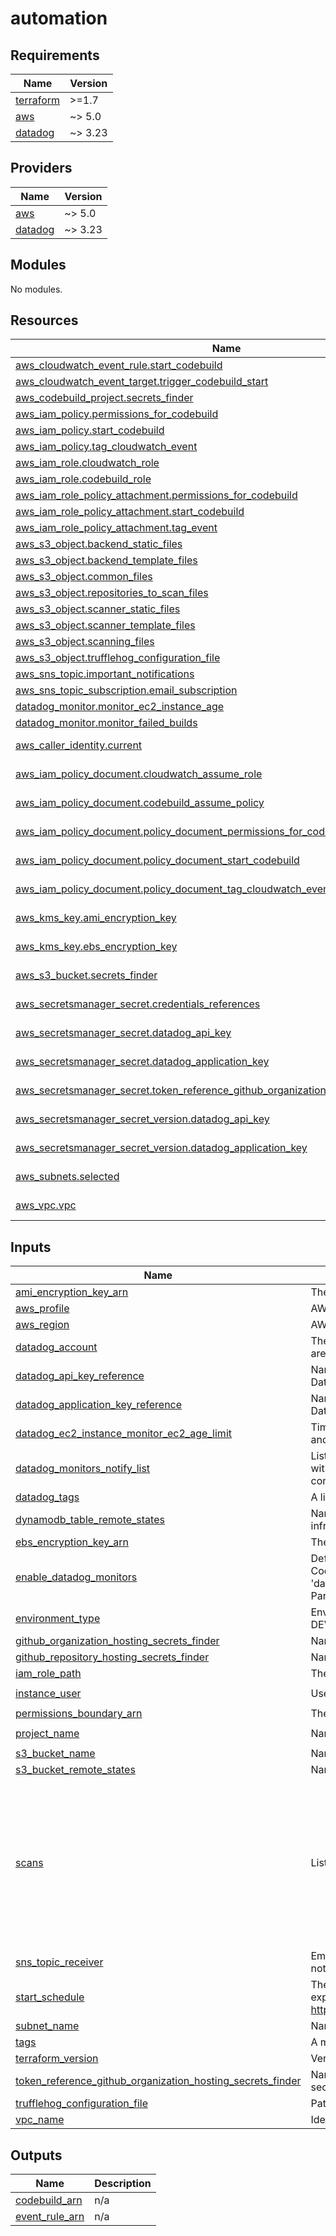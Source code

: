 # automation

<!-- BEGINNING OF PRE-COMMIT-TERRAFORM DOCS HOOK -->
## Requirements

| Name | Version |
|------|---------|
| <a name="requirement_terraform"></a> [terraform](#requirement\_terraform) | >=1.7 |
| <a name="requirement_aws"></a> [aws](#requirement\_aws) | ~> 5.0 |
| <a name="requirement_datadog"></a> [datadog](#requirement\_datadog) | ~> 3.23 |

## Providers

| Name | Version |
|------|---------|
| <a name="provider_aws"></a> [aws](#provider\_aws) | ~> 5.0 |
| <a name="provider_datadog"></a> [datadog](#provider\_datadog) | ~> 3.23 |

## Modules

No modules.

## Resources

| Name | Type |
|------|------|
| [aws_cloudwatch_event_rule.start_codebuild](https://registry.terraform.io/providers/hashicorp/aws/latest/docs/resources/cloudwatch_event_rule) | resource |
| [aws_cloudwatch_event_target.trigger_codebuild_start](https://registry.terraform.io/providers/hashicorp/aws/latest/docs/resources/cloudwatch_event_target) | resource |
| [aws_codebuild_project.secrets_finder](https://registry.terraform.io/providers/hashicorp/aws/latest/docs/resources/codebuild_project) | resource |
| [aws_iam_policy.permissions_for_codebuild](https://registry.terraform.io/providers/hashicorp/aws/latest/docs/resources/iam_policy) | resource |
| [aws_iam_policy.start_codebuild](https://registry.terraform.io/providers/hashicorp/aws/latest/docs/resources/iam_policy) | resource |
| [aws_iam_policy.tag_cloudwatch_event](https://registry.terraform.io/providers/hashicorp/aws/latest/docs/resources/iam_policy) | resource |
| [aws_iam_role.cloudwatch_role](https://registry.terraform.io/providers/hashicorp/aws/latest/docs/resources/iam_role) | resource |
| [aws_iam_role.codebuild_role](https://registry.terraform.io/providers/hashicorp/aws/latest/docs/resources/iam_role) | resource |
| [aws_iam_role_policy_attachment.permissions_for_codebuild](https://registry.terraform.io/providers/hashicorp/aws/latest/docs/resources/iam_role_policy_attachment) | resource |
| [aws_iam_role_policy_attachment.start_codebuild](https://registry.terraform.io/providers/hashicorp/aws/latest/docs/resources/iam_role_policy_attachment) | resource |
| [aws_iam_role_policy_attachment.tag_event](https://registry.terraform.io/providers/hashicorp/aws/latest/docs/resources/iam_role_policy_attachment) | resource |
| [aws_s3_object.backend_static_files](https://registry.terraform.io/providers/hashicorp/aws/latest/docs/resources/s3_object) | resource |
| [aws_s3_object.backend_template_files](https://registry.terraform.io/providers/hashicorp/aws/latest/docs/resources/s3_object) | resource |
| [aws_s3_object.common_files](https://registry.terraform.io/providers/hashicorp/aws/latest/docs/resources/s3_object) | resource |
| [aws_s3_object.repositories_to_scan_files](https://registry.terraform.io/providers/hashicorp/aws/latest/docs/resources/s3_object) | resource |
| [aws_s3_object.scanner_static_files](https://registry.terraform.io/providers/hashicorp/aws/latest/docs/resources/s3_object) | resource |
| [aws_s3_object.scanner_template_files](https://registry.terraform.io/providers/hashicorp/aws/latest/docs/resources/s3_object) | resource |
| [aws_s3_object.scanning_files](https://registry.terraform.io/providers/hashicorp/aws/latest/docs/resources/s3_object) | resource |
| [aws_s3_object.trufflehog_configuration_file](https://registry.terraform.io/providers/hashicorp/aws/latest/docs/resources/s3_object) | resource |
| [aws_sns_topic.important_notifications](https://registry.terraform.io/providers/hashicorp/aws/latest/docs/resources/sns_topic) | resource |
| [aws_sns_topic_subscription.email_subscription](https://registry.terraform.io/providers/hashicorp/aws/latest/docs/resources/sns_topic_subscription) | resource |
| [datadog_monitor.monitor_ec2_instance_age](https://registry.terraform.io/providers/DataDog/datadog/latest/docs/resources/monitor) | resource |
| [datadog_monitor.monitor_failed_builds](https://registry.terraform.io/providers/DataDog/datadog/latest/docs/resources/monitor) | resource |
| [aws_caller_identity.current](https://registry.terraform.io/providers/hashicorp/aws/latest/docs/data-sources/caller_identity) | data source |
| [aws_iam_policy_document.cloudwatch_assume_role](https://registry.terraform.io/providers/hashicorp/aws/latest/docs/data-sources/iam_policy_document) | data source |
| [aws_iam_policy_document.codebuild_assume_policy](https://registry.terraform.io/providers/hashicorp/aws/latest/docs/data-sources/iam_policy_document) | data source |
| [aws_iam_policy_document.policy_document_permissions_for_codebuild](https://registry.terraform.io/providers/hashicorp/aws/latest/docs/data-sources/iam_policy_document) | data source |
| [aws_iam_policy_document.policy_document_start_codebuild](https://registry.terraform.io/providers/hashicorp/aws/latest/docs/data-sources/iam_policy_document) | data source |
| [aws_iam_policy_document.policy_document_tag_cloudwatch_event](https://registry.terraform.io/providers/hashicorp/aws/latest/docs/data-sources/iam_policy_document) | data source |
| [aws_kms_key.ami_encryption_key](https://registry.terraform.io/providers/hashicorp/aws/latest/docs/data-sources/kms_key) | data source |
| [aws_kms_key.ebs_encryption_key](https://registry.terraform.io/providers/hashicorp/aws/latest/docs/data-sources/kms_key) | data source |
| [aws_s3_bucket.secrets_finder](https://registry.terraform.io/providers/hashicorp/aws/latest/docs/data-sources/s3_bucket) | data source |
| [aws_secretsmanager_secret.credentials_references](https://registry.terraform.io/providers/hashicorp/aws/latest/docs/data-sources/secretsmanager_secret) | data source |
| [aws_secretsmanager_secret.datadog_api_key](https://registry.terraform.io/providers/hashicorp/aws/latest/docs/data-sources/secretsmanager_secret) | data source |
| [aws_secretsmanager_secret.datadog_application_key](https://registry.terraform.io/providers/hashicorp/aws/latest/docs/data-sources/secretsmanager_secret) | data source |
| [aws_secretsmanager_secret.token_reference_github_organization_hosting_secrets_finder](https://registry.terraform.io/providers/hashicorp/aws/latest/docs/data-sources/secretsmanager_secret) | data source |
| [aws_secretsmanager_secret_version.datadog_api_key](https://registry.terraform.io/providers/hashicorp/aws/latest/docs/data-sources/secretsmanager_secret_version) | data source |
| [aws_secretsmanager_secret_version.datadog_application_key](https://registry.terraform.io/providers/hashicorp/aws/latest/docs/data-sources/secretsmanager_secret_version) | data source |
| [aws_subnets.selected](https://registry.terraform.io/providers/hashicorp/aws/latest/docs/data-sources/subnets) | data source |
| [aws_vpc.vpc](https://registry.terraform.io/providers/hashicorp/aws/latest/docs/data-sources/vpc) | data source |

## Inputs

| Name | Description | Type | Default | Required |
|------|-------------|------|---------|:--------:|
| <a name="input_ami_encryption_key_arn"></a> [ami\_encryption\_key\_arn](#input\_ami\_encryption\_key\_arn) | The ARN of the KMS key used to decrypt/encrypt the AMI used for the scanning instances | `string` | `null` | no |
| <a name="input_aws_profile"></a> [aws\_profile](#input\_aws\_profile) | AWS profile to use for authentication | `string` | `"default"` | no |
| <a name="input_aws_region"></a> [aws\_region](#input\_aws\_region) | AWS region where to deploy resources | `string` | `"us-east-1"` | no |
| <a name="input_datadog_account"></a> [datadog\_account](#input\_datadog\_account) | The name of the Datadog account to which EC2 instance metrics should be reported and where monitors are set up. This variable is only used if 'enable\_datadog\_monitors' variable is set to 'true'. | `string` | `null` | no |
| <a name="input_datadog_api_key_reference"></a> [datadog\_api\_key\_reference](#input\_datadog\_api\_key\_reference) | Name of the secret stored in Secrets Manager and containing the Datadog API key. Leave empty if Datadog should not be configured. | `string` | `null` | no |
| <a name="input_datadog_application_key_reference"></a> [datadog\_application\_key\_reference](#input\_datadog\_application\_key\_reference) | Name of the secret stored in Secrets Manager and containing the Datadog application key. Leave empty if Datadog monitors should not be configured. | `string` | `null` | no |
| <a name="input_datadog_ec2_instance_monitor_ec2_age_limit"></a> [datadog\_ec2\_instance\_monitor\_ec2\_age\_limit](#input\_datadog\_ec2\_instance\_monitor\_ec2\_age\_limit) | Time (in hours) to wait before considering an instance in an unhealthy state. Value should be between 1 and 72 and is only considered if 'enable\_datadog\_monitors' is set to 'true'. | `number` | `1` | no |
| <a name="input_datadog_monitors_notify_list"></a> [datadog\_monitors\_notify\_list](#input\_datadog\_monitors\_notify\_list) | List of recipients to notify whenever an alert is triggered. The format for each recipient should conform with the official specification (https://docs.datadoghq.com/monitors/notify/#notifications). This list is only considered if 'enable\_datadog\_monitors' variable is set to 'true'. | `list(string)` | `[]` | no |
| <a name="input_datadog_tags"></a> [datadog\_tags](#input\_datadog\_tags) | A list of tags for Datadog | `list(string)` | `[]` | no |
| <a name="input_dynamodb_table_remote_states"></a> [dynamodb\_table\_remote\_states](#input\_dynamodb\_table\_remote\_states) | Name of the DynamoDB table containing the locks used for the remote states representing the infrastructure | `string` | n/a | yes |
| <a name="input_ebs_encryption_key_arn"></a> [ebs\_encryption\_key\_arn](#input\_ebs\_encryption\_key\_arn) | The ARN of the KMS key used to encrypt the EBS volumes | `string` | `null` | no |
| <a name="input_enable_datadog_monitors"></a> [enable\_datadog\_monitors](#input\_enable\_datadog\_monitors) | Define whether Datadog monitors should be set up to monitor the status of the EC2 instances and the Codebuild project. If this variable is set to 'true', both 'datadog\_api\_key\_reference' and 'datadog\_application\_key\_reference' variables should be set, and the corresponding secrets should exist in Parameter Store. | `bool` | `true` | no |
| <a name="input_environment_type"></a> [environment\_type](#input\_environment\_type) | Environment (PRODUCTION, PRE-PRODUCTION, QUALITY ASSURANCE, INTEGRATION TESTING, DEVELOPMENT, LAB) | `string` | `"PRODUCTION"` | no |
| <a name="input_github_organization_hosting_secrets_finder"></a> [github\_organization\_hosting\_secrets\_finder](#input\_github\_organization\_hosting\_secrets\_finder) | Name of the GitHub Organization where the repository containing the secrets-finder code is hosted | `string` | n/a | yes |
| <a name="input_github_repository_hosting_secrets_finder"></a> [github\_repository\_hosting\_secrets\_finder](#input\_github\_repository\_hosting\_secrets\_finder) | Name of the GitHub Repository containing the secrets-finder code | `string` | n/a | yes |
| <a name="input_iam_role_path"></a> [iam\_role\_path](#input\_iam\_role\_path) | The path to use when creating IAM roles | `string` | `"/"` | no |
| <a name="input_instance_user"></a> [instance\_user](#input\_instance\_user) | Username to create and use on the instances started for the scanning process | `string` | `"secrets-finder"` | no |
| <a name="input_permissions_boundary_arn"></a> [permissions\_boundary\_arn](#input\_permissions\_boundary\_arn) | The name of the IAM permissions boundary to attach to the IAM roles created by the module | `string` | `null` | no |
| <a name="input_project_name"></a> [project\_name](#input\_project\_name) | Name of the project (should be the same across all modules of secrets-finder to ensure consistency) | `string` | `"secrets-finder"` | no |
| <a name="input_s3_bucket_name"></a> [s3\_bucket\_name](#input\_s3\_bucket\_name) | Name of the S3 bucket containing files used for secrets detection scans | `string` | n/a | yes |
| <a name="input_s3_bucket_remote_states"></a> [s3\_bucket\_remote\_states](#input\_s3\_bucket\_remote\_states) | Name of the S3 bucket containing the remote states of the infrastructure | `string` | n/a | yes |
| <a name="input_scans"></a> [scans](#input\_scans) | List of scans to perform | <pre>list(object({<br>    identifier                    = string<br>    scm                           = string<br>    credentials_reference         = string<br>    ec2_instance_type             = string<br>    files                         = optional(list(string))<br>    repositories_to_scan          = optional(string)<br>    terminate_instance_on_error   = optional(bool)<br>    terminate_instance_after_scan = optional(bool)<br>    report_only_verified          = optional(bool)<br>  }))</pre> | n/a | yes |
| <a name="input_sns_topic_receiver"></a> [sns\_topic\_receiver](#input\_sns\_topic\_receiver) | Email address of the receiver of the SNS topic to which important notifications are sent. Leave empty if no notifications should be sent. | `string` | `null` | no |
| <a name="input_start_schedule"></a> [start\_schedule](#input\_start\_schedule) | The cron specifying when a new scanning instance should be set up (default is: every Monday at 06:00, expected format: https://docs.aws.amazon.com/AmazonCloudWatch/latest/events/ScheduledEvents.html#CronExpressions) | `string` | `"cron(0 6 ? * MON *)"` | no |
| <a name="input_subnet_name"></a> [subnet\_name](#input\_subnet\_name) | Name of the subnet where to deploy the resources (wildcards are allowed: first match is used) | `string` | n/a | yes |
| <a name="input_tags"></a> [tags](#input\_tags) | A map of tags to add to the resources | `map(string)` | `{}` | no |
| <a name="input_terraform_version"></a> [terraform\_version](#input\_terraform\_version) | Version of Terraform to use when starting a new scan from CodeBuild | `string` | `"1.8.5"` | no |
| <a name="input_token_reference_github_organization_hosting_secrets_finder"></a> [token\_reference\_github\_organization\_hosting\_secrets\_finder](#input\_token\_reference\_github\_organization\_hosting\_secrets\_finder) | Name of the secret stored in Secrets Manager containing the GitHub token for the organization hosting the secrets-finder code. Leave empty if the repository is publicly accessible. | `string` | `null` | no |
| <a name="input_trufflehog_configuration_file"></a> [trufflehog\_configuration\_file](#input\_trufflehog\_configuration\_file) | Path to the Trufflehog configuration file. Leave empty if no configuration file should be used. | `string` | `null` | no |
| <a name="input_vpc_name"></a> [vpc\_name](#input\_vpc\_name) | Identifier of the VPC to use for secrets-finder | `string` | n/a | yes |

## Outputs

| Name | Description |
|------|-------------|
| <a name="output_codebuild_arn"></a> [codebuild\_arn](#output\_codebuild\_arn) | n/a |
| <a name="output_event_rule_arn"></a> [event\_rule\_arn](#output\_event\_rule\_arn) | n/a |
<!-- END OF PRE-COMMIT-TERRAFORM DOCS HOOK -->
